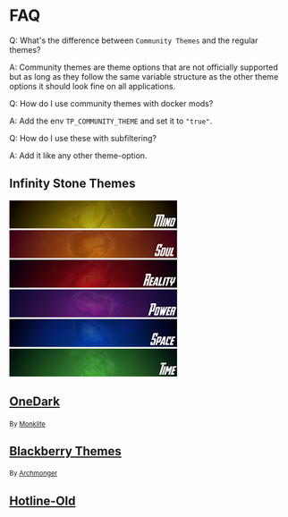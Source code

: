 
# FAQ

Q: What's the difference between `Community Themes` and the regular themes?

A: Community themes are theme options that are not officially supported but as long as they follow the same variable structure as the other theme options it should look fine on all applications.

Q: How do I use community themes with docker mods?

A: Add the env `TP_COMMUNITY_THEME` and set it to `"true"`.

Q: How do I use these with subfiltering?

A: Add it like any other theme-option.

## Infinity Stone Themes

<a href="/community-themes/infinity-stone-themes/mind/"><img src="/community-themes/infinity-stone-themes/mind_banner_small.png"/></a>
<a href="/community-themes/infinity-stone-themes/soul/"><img src="/community-themes/infinity-stone-themes/soul_banner_small.png"/></a>
<a href="/community-themes/infinity-stone-themes/reality/"><img src="/community-themes/infinity-stone-themes/reality_banner_small.png"/></a>
<a href="/community-themes/infinity-stone-themes/power/"><img src="/community-themes/infinity-stone-themes/power_banner_small.png"/></a>
<a href="/community-themes/infinity-stone-themes/space/"><img src="/community-themes/infinity-stone-themes/space_banner_small.png"/></a>
<a href="/community-themes/infinity-stone-themes/time/"><img src="/community-themes/infinity-stone-themes/time_banner_small.png"/></a>

## [OneDark](/community-themes/onedark/)

<small> By [Monklite](https://github.com/Monklite) </small>

## [Blackberry Themes](/community-themes/blackberry-themes)

<small> By [Archmonger](https://github.com/Archmonger/Blackberry-Themes) </small>

## [Hotline-Old](/community-themes/hotline-old/)
